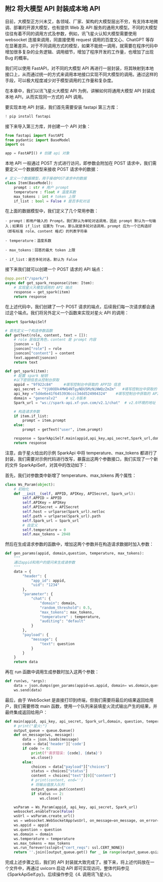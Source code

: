 ## 附2 将大模型 API 封装成本地 API

目前，大模型正方兴未艾，各领域、厂家、架构的大模型层出不穷，有支持本地微调、部署的开源大模型，也有提供 Web 及 API 服务的通用大模型。不同的大模型往往有着不同的调用方式及参数，例如，讯飞星火认知大模型需要使用 websocket 连接来调用，同直接使用 request 调用的百度文心、ChatGPT 等存在显著差异。对于不同调用方式的模型，如果不能统一调用，就需要在程序代码中增加很多复杂的业务逻辑、调用细节，增加了程序开发的工作量，也增加了出现 Bug 的概率。

我们可以使用 FastAPI，对不同的大模型 API 再进行一层封装，将其映射到本地接口上，从而通过统一的方式来调用本地接口实现不同大模型的调用。通过这样的手段，可以极大程度减少对于模型调用的工作量和复杂度。

在本章中，我们以讯飞星火大模型 API 为例，讲解如何将通用大模型 API 封装成本地 API，从而实现同一方式的 API 调用。

要实现本地 API 封装，我们首先需要安装 fastapi 第三方库：


```python
! pip install fastapi
```

接下来导入第三方库，并创建一个 API 对象：


```python
from fastapi import FastAPI
from pydantic import BaseModel
import os

app = FastAPI() # 创建 api 对象
```

本地 API 一般通过 POST 方式进行访问，即参数会附加在 POST 请求中，我们需要定义一个数据模型来接收 POST 请求中的数据：


```python
# 定义一个数据模型，用于接收POST请求中的数据
class Item(BaseModel):
    prompt : str # 用户 prompt
    temperature : float # 温度系数
    max_tokens : int # token 上限
    if_list : bool = False # 是否多轮对话

```

在上面的数据模型中，我们定义了几个常用参数：

    · prompt：即用户输入的 Prompt。我们默认为单轮对话调用，因此 prompt 默认为一句输入；如果将 if_list 设置为 True，那么就是多轮对话调用，prompt 应为一个已构造好（即有标准 role、content 格式）的列表字符串

    · temperature：温度系数

    · max_tokens：回答的最大 token 上限

    · if_list：是否多轮对话，默认为 False

接下来我们就可以创建一个 POST 请求的 API 端点：


```python
@app.post("/spark/")
async def get_spark_response(item: Item):
    # 实现星火大模型调用的 API 端点
    response = get_spark(item)
    return response
```

在上述代码中，我们创建了一个 POST 请求的端点，后续我们每一次请求都会通过这个端点。我们将另外定义一个函数来实现对星火 API 的调用：


```python
import SparkApiSelf

# 首先定义一个构造参数函数
def getText(role, content, text = []):
    # role 是指定角色，content 是 prompt 内容
    jsoncon = {}
    jsoncon["role"] = role
    jsoncon["content"] = content
    text.append(jsoncon)
    return text

def get_spark(item):
    # 配置 spark 秘钥
    #以下密钥信息从控制台获取
    appid = "9f922c84"     #填写控制台中获取的 APPID 信息
    api_secret = "YjU0ODk4MWQ4NTgyNDU5MzNiNWQzZmZm"   #填写控制台中获取的 APISecret 信息
    api_key ="5d4e6e41f6453936ccc34dd524904324"    #填写控制台中获取的 APIKey 信息
    domain = "generalv2"    # v2.0版本
    Spark_url = "ws://spark-api.xf-yun.com/v2.1/chat"  # v2.0环境的地址

    # 构造请求参数
    if item.if_list:
        prompt = item.prompt
    else:
        prompt = getText("user", item.prompt)

    response = SparkApiSelf.main(appid,api_key,api_secret,Spark_url,domain,prompt, item.temperature, item.max_tokens)
    return response
```

注意，由于星火给出的示例 SparkApi 中将 temperature、max_tokens 都进行了封装，我们需要对示例代码进行改写，暴露出这两个参数接口，我们实现了一个新的文件 SparkApiSelf，对其中的改动如下：

首先，我们对参数类中新增了 temperature、max_tokens 两个属性：


```python
class Ws_Param(object):
    # 初始化
    def __init__(self, APPID, APIKey, APISecret, Spark_url):
        self.APPID = APPID
        self.APIKey = APIKey
        self.APISecret = APISecret
        self.host = urlparse(Spark_url).netloc
        self.path = urlparse(Spark_url).path
        self.Spark_url = Spark_url
        # 自定义
        self.temperature = 0
        self.max_tokens = 2048
```

然后在生成请求参数的函数中，增加这两个参数并在构造请求数据时加入参数：


```python
def gen_params(appid, domain,question, temperature, max_tokens):
    """
    通过appid和用户的提问来生成请参数
    """
    data = {
        "header": {
            "app_id": appid,
            "uid": "1234"
        },
        "parameter": {
            "chat": {
                "domain": domain,
                "random_threshold": 0.5,
                "max_tokens": max_tokens,
                "temperature" : temperature,
                "auditing": "default"
            }
        },
        "payload": {
            "message": {
                "text": question
            }
        }
    }
    return data
```

再在 run 函数中调用生成参数时加入这两个参数：


```python
def run(ws, *args):
    data = json.dumps(gen_params(appid=ws.appid, domain= ws.domain,question=ws.question, temperature = ws.temperature, max_tokens = ws.max_tokens))
    ws.send(data)
```

最后，由于 WebSocket 是直接打印到终端，但我们需要将最后的结果返回给用户，我们需要修改 main 函数，使用一个队列来装填星火流式输出产生的结果，并最终集成返回给用户：


```python
def main(appid, api_key, api_secret, Spark_url,domain, question, temperature, max_tokens):
    # print("星火:")
    output_queue = queue.Queue()
    def on_message(ws, message):
        data = json.loads(message)
        code = data['header']['code']
        if code != 0:
            print(f'请求错误: {code}, {data}')
            ws.close()
        else:
            choices = data["payload"]["choices"]
            status = choices["status"]
            content = choices["text"][0]["content"]
            # print(content, end='')
            # 将输出值放入队列
            output_queue.put(content)
            if status == 2:
                ws.close()

    wsParam = Ws_Param(appid, api_key, api_secret, Spark_url)
    websocket.enableTrace(False)
    wsUrl = wsParam.create_url()
    ws = websocket.WebSocketApp(wsUrl, on_message=on_message, on_error=on_error, on_close=on_close, on_open=on_open)
    ws.appid = appid
    ws.question = question
    ws.domain = domain
    ws.temperature = temperature
    ws.max_tokens = max_tokens
    ws.run_forever(sslopt={"cert_reqs": ssl.CERT_NONE})
    return ''.join([output_queue.get() for _ in range(output_queue.qsize())])
```

完成上述步骤之后，我们的 API 封装就大致完成了。接下来，将上述代码放在一个文件中，再通过 uvicorn 启动 API 即可实现访问，整体代码参见《SparkApiSelf.py》。后续操作参见《4. 调用讯飞星火》。
